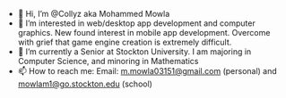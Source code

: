 - 👋 Hi, I’m @Collyz aka Mohammed Mowla
- 👀 I’m interested in web/desktop app development and computer graphics. New found interest in mobile app development. Overcome with grief that game engine creation is extremely difficult.
- 🌱 I’m currently a Senior at Stockton University. I am majoring in Computer Science, and minoring in Mathematics
- 📫 How to reach me: Email: m.mowla03151@gmail.com (personal) and mowlam1@go.stockton.edu (school)

<!---
Collyz/Collyz is a ✨ special ✨ repository because its `README.md` (this file) appears on your GitHub profile.
You can click the Preview link to take a look at your changes.
--->
